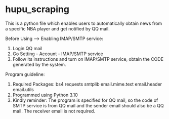 # hupu_scraping
This is a python file which enables users to automatically obtain news from a specific NBA player and get notified by QQ mail.

Before Using --> Enabling IMAP/SMTP service:
1. Login QQ mail
2. Go Setting - Account - IMAP/SMTP service
3. Follow its instructions and turn on IMAP/SMTP service, obtain the CODE generated by the system.

Program guideline:
1. Required Packages:
    bs4
    requests
    smtplib
    email.mime.text
    email.header
    email.utils
2. Programmed using Python 3.10
3. Kindly reminder:
    The program is specified for QQ mail, so the code of SMTP service is from QQ mail and the sender email should also be a QQ mail. The receiver email is     not required. 

